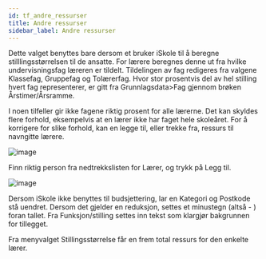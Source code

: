 ```yaml
---
id: tf_andre_ressurser
title: Andre ressurser
sidebar_label: Andre ressurser
---
```


Dette valget benyttes bare dersom et bruker iSkole til å beregne stilllingsstørrelsen til de ansatte. For lærere beregnes denne ut fra hvilke undervisningsfag læreren er tildelt. Tildelingen av fag redigeres fra valgene Klassefag, Gruppefag og Tolærerfag. Hvor stor prosentvis del av hel stilling hvert fag representerer, er gitt fra Grunnlagsdata>Fag gjennom brøken Årstimer/Årsramme.

I noen tilfeller gir ikke fagene riktig prosent for alle lærerne. Det kan skyldes flere forhold, eksempelvis at en lærer ikke har faget hele skoleåret. For å korrigere for slike forhold, kan en legge til, eller trekke fra, ressurs til navngitte lærere.

![image](https://user-images.githubusercontent.com/80097133/117817919-61145f00-b268-11eb-80aa-28c4bcc11a45.png)

Finn riktig person fra nedtrekkslisten for Lærer, og trykk på Legg til. 

![image](https://user-images.githubusercontent.com/80097133/117818627-16471700-b269-11eb-926d-822cf06df1d3.png)

Dersom iSkole ikke benyttes til budsjettering, lar en Kategori og Postkode stå uendret. Dersom det gjelder en reduksjon, settes et minustegn (altså - ) foran tallet. Fra Funksjon/stilling settes inn tekst som klargjør bakgrunnen for tillegget.

Fra menyvalget Stillingsstørrelse får en frem total ressurs for den enkelte lærer.
